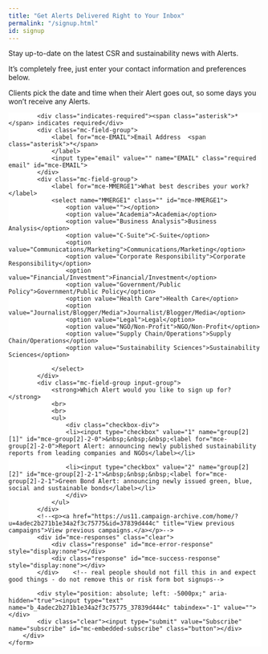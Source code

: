 ```yaml
---
title: "Get Alerts Delivered Right to Your Inbox"
permalink: "/signup.html"
id: signup
---
```


<div id="loader" class="loader"></div>

<p>Stay up-to-date on the latest CSR and sustainability news with Alerts.</p>

<p>It’s completely free, just enter your contact information and preferences below.</p>

<p>Clients pick the date and time when their Alert goes out, so some days you won’t receive any Alerts.</p>

<!-- Begin Mailchimp Signup Form -->
<link href="//cdn-images.mailchimp.com/embedcode/classic-10_7.css" rel="stylesheet" type="text/css">
<style type="text/css">
	#mc_embed_signup{background:#fff; clear:left; font:14px Helvetica,Arial,sans-serif; }
	/* Add your own Mailchimp form style overrides in your site stylesheet or in this style block.
	   We recommend moving this block and the preceding CSS link to the HEAD of your HTML file. */
</style>
<div id="mc_embed_signup">
	<form action="https://reportalert.us11.list-manage.com/subscribe/post?u=4adec2b271b1e34a2f3c75775&amp;id=37839d444c" method="post" id="mc-embedded-subscribe-form" name="mc-embedded-subscribe-form" class="validate" target="_blank" novalidate>
		<div id="mc_embed_signup_scroll">

			<div class="indicates-required"><span class="asterisk">*</span> indicates required</div>
			<div class="mc-field-group">
				<label for="mce-EMAIL">Email Address  <span class="asterisk">*</span>
				</label>
				<input type="email" value="" name="EMAIL" class="required email" id="mce-EMAIL">
			</div>
			<div class="mc-field-group">
				<label for="mce-MMERGE1">What best describes your work? </label>
				<select name="MMERGE1" class="" id="mce-MMERGE1">
					<option value=""></option>
					<option value="Academia">Academia</option>
					<option value="Business Analysis">Business Analysis</option>
					<option value="C-Suite">C-Suite</option>
					<option value="Communications/Marketing">Communications/Marketing</option>
					<option value="Corporate Responsibility">Corporate Responsibility</option>
					<option value="Financial/Investment">Financial/Investment</option>
					<option value="Government/Public Policy">Government/Public Policy</option>
					<option value="Health Care">Health Care</option>
					<option value="Journalist/Blogger/Media">Journalist/Blogger/Media</option>
					<option value="Legal">Legal</option>
					<option value="NGO/Non-Profit">NGO/Non-Profit</option>
					<option value="Supply Chain/Operations">Supply Chain/Operations</option>
					<option value="Sustainability Sciences">Sustainability Sciences</option>

				</select>
			</div>
			<div class="mc-field-group input-group">
				<strong>Which Alert would you like to sign up for? </strong>
                <br>
                <br>
				<ul>
                    <div class="checkbox-div">
                    <li><input type="checkbox" value="1" name="group[2][1]" id="mce-group[2]-2-0">&nbsp;&nbsp;&nbsp;<label for="mce-group[2]-2-0">Report Alert: announcing newly published sustainability reports from leading companies and NGOs</label></li>

                    <li><input type="checkbox" value="2" name="group[2][2]" id="mce-group[2]-2-1">&nbsp;&nbsp;&nbsp;<label for="mce-group[2]-2-1">Green Bond Alert: announcing newly issued green, blue, social and sustainable bonds</label></li>
                    </div>
                </ul>
			</div>
			<!--<p><a href="https://us11.campaign-archive.com/home/?u=4adec2b271b1e34a2f3c75775&id=37839d444c" title="View previous campaigns">View previous campaigns.</a></p>-->
			<div id="mce-responses" class="clear">
				<div class="response" id="mce-error-response" style="display:none"></div>
				<div class="response" id="mce-success-response" style="display:none"></div>
			</div>    <!-- real people should not fill this in and expect good things - do not remove this or risk form bot signups-->
            
			<div style="position: absolute; left: -5000px;" aria-hidden="true"><input type="text" name="b_4adec2b271b1e34a2f3c75775_37839d444c" tabindex="-1" value=""></div>
			<div class="clear"><input type="submit" value="Subscribe" name="subscribe" id="mc-embedded-subscribe" class="button"></div>
		</div>
	</form>
</div>

<!--End mc_embed_signup-->




